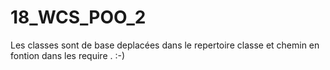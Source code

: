 # 18_WCS_POO_2
Les classes sont de base deplacées dans le repertoire classe et chemin en fontion dans les require . :-)
